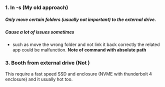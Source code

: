 ### 1. ln -s (My old approach)
##### Only move certain folders (usually not important) to the external drive.
##### Cause a lot of issues sometimes
+ such as move the wrong folder and not link it back correctly the related app could be malfunction.
**Note of command with absolute path**
### 3. Booth from external drive (Not )
This require a fast speed SSD and enclosure (NVME with thunderbolt 4 enclosure) and it usually hot too.
